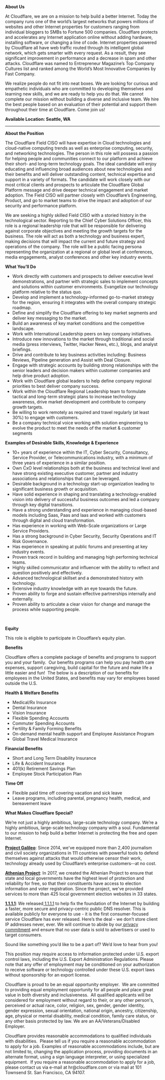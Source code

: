 <div class="content-intro">
	<div><strong>About Us</strong></div>
	<div>
		<p>At Cloudflare, we are on a mission to help build a better Internet. Today the company runs one of the world’s largest networks that powers millions of websites and other Internet properties for customers ranging from individual bloggers to SMBs to Fortune 500 companies. Cloudflare protects and accelerates any Internet application online without adding hardware, installing software, or changing a line of code. Internet properties powered by Cloudflare all have web traffic routed through its intelligent global network, which gets smarter with every request. As a result, they see significant improvement in performance and a decrease in spam and other attacks. Cloudflare was named to Entrepreneur Magazine’s Top Company Cultures list and ranked among the World’s Most Innovative Companies by Fast Company.&nbsp;</p>
		<p><span style="font-weight: 400;">We realize people do not fit into neat boxes. We are looking for curious and empathetic individuals who are committed to developing themselves and learning new skills, and we are ready to help you do that. We cannot complete our mission without building a diverse and inclusive team. We hire the best people based on an evaluation of their potential and support them throughout their time at Cloudflare. Come join us!&nbsp;</span></p>
	</div>
</div>
<p><strong>Available Location: Seattle, WA</strong><strong><br></strong></p>
<hr>
<p><strong>About the Position</strong></p>
<p>The Cloudflare Field CISO will have expertise in Cloud technologies and cloud-native computing trends as well as enterprise computing, security, and networking technologies. The person in this role will possess a passion for helping people and communities connect to our platform and achieve their short- and long-term technology goals. The ideal candidate will enjoy educating and influencing broad audiences about new technologies and their benefits and will deliver outstanding content, technical expertise and support in a variety of formats. The candidate will work closely with our most critical clients and prospects to articulate the Cloudflare Global Platform message and drive deeper technical engagement and market adoption. The Field CISO will partner closely with Cloudflare’s Engineering, Product, and go to market teams to drive the impact and adoption of our security and performance platform.</p>
<p>We are seeking a highly skilled Field CISO with a storied history in the technological sector. Reporting to the Chief Cyber Solutions Officer, this role is a regional leadership role that will be responsible for delivering against corporate objectives and meeting the growth targets for the business. The role will act as both a technology and business expert, making decisions that will impact the current and future strategy and operations of the company. The role will be a public facing persona representing the organization at a regional or global level at conferences, media engagements, analyst conferences and other key industry events.</p>
<p><strong>What You’ll Do</strong></p>
<ul>
	<li>Work directly with customers and prospects to deliver executive level demonstrations, and partner with strategic sales to implement concepts and solutions within customer environments. Evangelize our technology platform relative to the status quo.</li>
	<li>Develop and implement a technology-informed go-to-market strategy for the region, ensuring it integrates with the overall company strategic roadmap.</li>
	<li>Define and simplify the Cloudflare offering to key market segments and deliver key messaging to the market.</li>
	<li>Build an awareness of key market conditions and the competitive landscape.</li>
	<li>Work with International Leadership peers on key company initiatives.</li>
	<li>Introduce new innovations to the market through traditional and social media (press interviews, Twitter, Hacker News, etc.), blogs, and analyst briefings.</li>
	<li>Drive and contribute to key business activities including: Business Reviews, Pipeline generation and Assist with Deal Closure.</li>
	<li>Engage with strategic accounts by building strong relationships with the senior leaders and decision makers within customer companies and help drive product adoption.</li>
	<li>Work with Cloudflare global leaders to help define company regional priorities to best deliver company success.</li>
	<li>Work within the Cloudflare Regional Leadership team to formulate tactical and long-term strategic plans to increase technology awareness, drive market development and contribute to company growth targets.</li>
	<li>Be willing to work remotely as required and travel regularly (at least 30%) to engage with customers.</li>
	<li>Be a company technical voice working with solution engineering to evolve the product to meet the needs of the market &amp; customer segments</li>
</ul>
<p><strong>Examples of Desirable Skills, Knowledge &amp; Experience</strong></p>
<ul>
	<li>10+ years of experience within the IT, Cyber Security, Consultancy, Service Provider, or Telecommunications industry, with a minimum of three years of experience in a similar position.</li>
	<li>Own CxO level relationships both at the business and technical level and have strong existing executive customer, partner and industry associations and relationships that can be leveraged.</li>
	<li>Desirable background in a technology start-up organization leading to significant business growth or acquisition.</li>
	<li>Have solid experience in shaping and translating a technology-enabled vision into delivery of successful business outcomes and led a company through key digital transitions.</li>
	<li>Have a strong understanding and experience in managing cloud-based models including Saas, Paas and Iaas and worked with customers through digital and cloud transformation.</li>
	<li>Has experience in working with Web-Scale organizations or Large Service Providers.</li>
	<li>Has a strong background in Cyber Security, Security Operations and IT Risk Governance.</li>
	<li>Has experience in speaking at public forums and presenting at key industry events.</li>
	<li>Proven track record in building and managing high performing technical teams.</li>
	<li>Highly skilled communicator and influencer with the ability to reflect and question positively and effectively.</li>
	<li>Advanced technological skillset and a demonstrated history with technology.</li>
	<li>Extensive industry knowledge with an eye towards the future.</li>
	<li>Proven ability to forge and sustain effective partnerships internally and externally.</li>
	<li>Proven ability to articulate a clear vision for change and manage the process while supporting people.</li>
</ul>
<p>&nbsp;</p>
<p><strong>Equity</strong></p>
<p>This role is eligible to participate in Cloudflare’s equity plan.</p>
<p><strong>Benefits</strong></p>
<p>Cloudflare offers a complete package of benefits and programs to support you and your family.&nbsp; Our benefits programs can help you pay health care expenses, support caregiving, build capital for the future and make life a little easier and fun!&nbsp; The below is a description of our benefits for employees in the United States, and benefits may vary for employees based outside the U.S.</p>
<p><strong>Health &amp; Welfare Benefits</strong></p>
<ul>
	<li>Medical/Rx Insurance</li>
	<li>Dental Insurance</li>
	<li>Vision Insurance</li>
	<li>Flexible Spending Accounts</li>
	<li>Commuter Spending Accounts</li>
	<li>Fertility &amp; Family Forming Benefits</li>
	<li>On-demand mental health support and Employee Assistance Program</li>
	<li>Global Travel Medical Insurance</li>
</ul>
<p><strong>Financial Benefits</strong></p>
<ul>
	<li>Short and Long Term Disability Insurance</li>
	<li>Life &amp; Accident Insurance</li>
	<li>401(k) Retirement Savings Plan</li>
	<li>Employee Stock Participation Plan</li>
</ul>
<p><strong>Time Off</strong></p>
<ul>
	<li>Flexible paid time off covering vacation and sick leave</li>
	<li>Leave programs, including parental, pregnancy health, medical, and bereavement leave</li>
</ul>
<div class="content-conclusion">
	<p><strong>What Makes Cloudflare Special?</strong></p>
	<p><span style="font-weight: 400;">We’re not just a highly ambitious, large-scale technology company. We’re a highly ambitious, large-scale technology company with a soul. Fundamental to our mission to help build a better Internet is protecting the free and open Internet.</span></p>
	<p><a href="https://blog.cloudflare.com/protecting-free-expression-online/"><strong>Project Galileo</strong></a><span style="font-weight: 400;">: Since 2014, we've equipped more than 2,400 journalism and civil society organizations in 111 countries with powerful tools to defend themselves against attacks that would otherwise censor their work, technology already used by Cloudflare’s enterprise customers--at no cost.</span></p>
	<p><strong><a href="https://www.cloudflare.com/athenian/">Athenian Project</a></strong><span style="font-weight: 400;">: In 2017, we created the Athenian Project to ensure that state and local governments have the highest level of protection and reliability for free, so that their constituents have access to election information and voter registration. Since the project, we've provided services to more than 425 local government election websites in 33 states.</span></p>
	<p><a href="https://1.1.1.1/"><strong>1.1.1.1</strong></a><span style="font-weight: 400;">: We released</span><a href="https://1.1.1.1/"> <span style="font-weight: 400;">1.1.1.1</span></a><span style="font-weight: 400;"> to help fix the foundation of the Internet by building a faster, more secure and privacy-centric public DNS resolver. This is available publicly for everyone to use - it is the first consumer-focused service Cloudflare has ever released. Here’s the deal - we don’t store client IP addresses never, ever. We will continue to abide by our</span><a href="https://developers.cloudflare.com/1.1.1.1/privacy/public-dns-resolver"> privacy commitment</a><span style="font-weight: 400;"> and ensure that no user data is sold to advertisers or used to target consumers.</span></p>
	<p><span style="font-weight: 400;">Sound like something you’d like to be a part of? We’d love to hear from you!</span></p>
	<p><span style="font-weight: 400;">This position may require access to information protected under U.S. export control laws, including the U.S. Export Administration Regulations. Please note that any offer of employment may be conditioned on your authorization to receive software or technology controlled under these U.S. export laws without sponsorship for an export license.</span></p>
	<p><span style="font-weight: 400;">Cloudflare is proud to be an equal opportunity employer. &nbsp;We are committed to providing equal employment opportunity for all people and place great value in both diversity and inclusiveness. &nbsp;All qualified applicants will be considered for employment without regard to their, or any other person's, perceived or actual</span> <span style="font-weight: 400;">race, color, religion, sex, gender, gender identity, gender expression, sexual orientation, national origin, ancestry, citizenship, age, physical or mental disability, medical condition, family care status, or any other basis protected by law. </span><span style="font-weight: 400;">We are an AA/Veterans/Disabled Employer.</span></p>
	<p><span style="font-weight: 400;">Cloudflare provides reasonable accommodations to qualified individuals with disabilities. &nbsp;Please tell us if you require a reasonable accommodation to apply for a job. Examples of reasonable accommodations include, but are not limited to, changing the application process, providing documents in an alternate format, using a sign language interpreter, or using specialized equipment. &nbsp;If you require a reasonable accommodation to apply for a job, please contact us via e-mail at </span><span style="font-weight: 400;">hr@cloudflare.com</span><span style="font-weight: 400;"> or via mail at 101 Townsend St. San Francisco, CA 94107.</span></p>
</div>